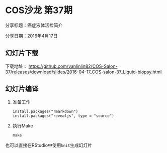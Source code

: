 # COS沙龙 第37期

分享标题：癌症液体活检简介

分享日期：2016年4月17日

## 幻灯片下载

下载地址： https://github.com/yanlinlin82/COS-Salon-37/releases/download/slides/2016-04-17_COS-salon-37_Liquid-biopsy.html

## 幻灯片编译

1. 准备工作

    ```
    install.packages("rmarkdown")
    install.packages("revealjs", type = "source")
    ```

2. 执行Make

    ```
    make
    ```

也可以直接在RStudio中使用`knit`生成幻灯片
